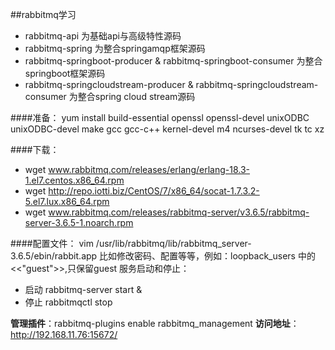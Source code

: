 ##rabbitmq学习
- rabbitmq-api 为基础api与高级特性源码
- rabbitmq-spring 为整合springamqp框架源码
- rabbitmq-springboot-producer & rabbitmq-springboot-consumer 为整合springboot框架源码
- rabbitmq-springcloudstream-producer & rabbitmq-springcloudstream-consumer 为整合spring cloud stream源码


####准备：
yum install 
build-essential openssl openssl-devel unixODBC unixODBC-devel 
make gcc gcc-c++ kernel-devel m4 ncurses-devel tk tc xz

####下载：
- wget www.rabbitmq.com/releases/erlang/erlang-18.3-1.el7.centos.x86_64.rpm
- wget http://repo.iotti.biz/CentOS/7/x86_64/socat-1.7.3.2-5.el7.lux.x86_64.rpm
- wget www.rabbitmq.com/releases/rabbitmq-server/v3.6.5/rabbitmq-server-3.6.5-1.noarch.rpm

####配置文件：
vim /usr/lib/rabbitmq/lib/rabbitmq_server-3.6.5/ebin/rabbit.app
比如修改密码、配置等等，例如：loopback_users 中的 <<"guest">>,只保留guest
服务启动和停止：
- 启动 rabbitmq-server start &
- 停止 rabbitmqctl stop

**管理插件**：rabbitmq-plugins enable rabbitmq_management
**访问地址**：http://192.168.11.76:15672/
